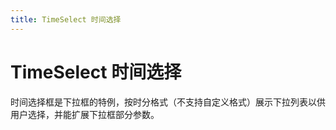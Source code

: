 ```yaml
---
title: TimeSelect 时间选择
---
```


# TimeSelect 时间选择

<div>时间选择框是下拉框的特例，按时分格式（不支持自定义格式）展示下拉列表以供用户选择，并能扩展下拉框部分参数。</div>
